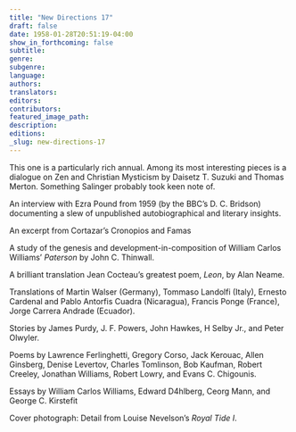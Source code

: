```yaml
---
title: "New Directions 17"
draft: false
date: 1958-01-28T20:51:19-04:00
show_in_forthcoming: false
subtitle:
genre:
subgenre:
language:
authors:
translators:
editors:
contributors:
featured_image_path:
description:
editions:
_slug: new-directions-17
---
```


This one is a particularly rich annual. Among its most interesting pieces is a dialogue on Zen and Christian Mysticism by Daisetz T. Suzuki and Thomas Merton. Something Salinger probably took keen note of.

An interview with Ezra Pound from 1959 (by the BBC’s D. C. Bridson) documenting a slew of unpublished autobiographical and literary insights.

An excerpt from Cortazar’s Cronopios and Famas

A study of the genesis and development-in-composition of William Carlos Williams’ _Paterson_ by John C. Thinwall.

A brilliant translation Jean Cocteau’s greatest poem, _Leon_, by Alan Neame.

Translations of Martin Walser (Germany), Tommaso Landolfi (Italy), Ernesto Cardenal and Pablo Antorfis Cuadra (Nicaragua), Francis Ponge (France), Jorge Carrera Andrade (Ecuador).

Stories by James Purdy, J. F. Powers, John Hawkes, H Selby Jr., and Peter Olwyler.

Poems by Lawrence Ferlinghetti, Gregory Corso, Jack Kerouac, Allen Ginsberg, Denise Levertov, Charles Tomlinson, Bob Kaufman, Robert Creeley, Jonathan Williams, Robert Lowry, and Evans C. Chigounis.

Essays by William Carlos Williams, Edward D4hlberg, Ceorg Mann, and George C. Kirstefit

Cover photograph: Detail from Louise Nevelson’s _Royal Tide I_. 

